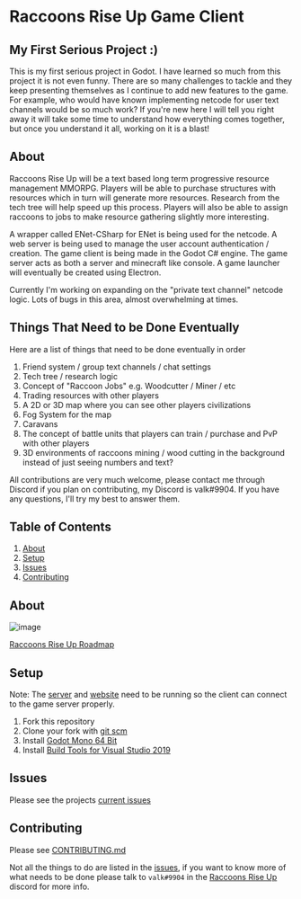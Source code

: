 # Raccoons Rise Up Game Client
## My First Serious Project :)
This is my first serious project in Godot. I have learned so much from this project it is not even funny. There are so many challenges to tackle and they keep presenting themselves as I continue to add new features to the game. For example, who would have known implementing netcode for user text channels would be so much work? If you're new here I will tell you right away it will take some time to understand how everything comes together, but once you understand it all, working on it is a blast!

## About
Raccoons Rise Up will be a text based long term progressive resource management MMORPG. Players will be able to purchase structures with resources which in turn will generate more resources. Research from the tech tree will help speed up this process. Players will also be able to assign raccoons to jobs to make resource gathering slightly more interesting.

A wrapper called ENet-CSharp for ENet is being used for the netcode. A web server is being used to manage the user account authentication / creation. The game client is being made in the Godot C# engine. The game server acts as both a server and minecraft like console. A game launcher will eventually be created using Electron.

Currently I'm working on expanding on the "private text channel" netcode logic. Lots of bugs in this area, almost overwhelming at times.

## Things That Need to be Done Eventually
Here are a list of things that need to be done eventually in order
1. Friend system / group text channels / chat settings
2. Tech tree / research logic
3. Concept of "Raccoon Jobs" e.g. Woodcutter / Miner / etc
4. Trading resources with other players
5. A 2D or 3D map where you can see other players civilizations
6. Fog System for the map
7. Caravans
8. The concept of battle units that players can train / purchase and PvP with other players
9. 3D environments of raccoons mining / wood cutting in the background instead of just seeing numbers and text?

All contributions are very much welcome, please contact me through Discord if you plan on contributing, my Discord is valk#9904. If you have any questions, I'll try my best to answer them.

## Table of Contents
1. [About](#about)
2. [Setup](#setup)
3. [Issues](#issues)
4. [Contributing](#contributing)

## About

![image](https://user-images.githubusercontent.com/6277739/147399688-057c43de-7538-42a0-8703-b84c119e649d.png)

[Raccoons Rise Up Roadmap](https://trello.com/b/XkhJxR2x/raccoons-rise-up)

## Setup
Note: The [server](https://github.com/Kittens-Rise-Up/server) and [website](https://github.com/Kittens-Rise-Up/website) need to be running so the client can connect to the game server properly.

1. Fork this repository
2. Clone your fork with [git scm](https://git-scm.com) 
3. Install [Godot Mono 64 Bit](https://godotengine.org)
4. Install [Build Tools for Visual Studio 2019](https://visualstudio.microsoft.com/downloads/?q=build+tools)

## Issues
Please see the projects [current issues](https://github.com/Kittens-Rise-Up/client-godot/issues)

## Contributing
Please see [CONTRIBUTING.md](https://github.com/Kittens-Rise-Up/client-godot/blob/main/CONTRIBUTING.md)

Not all the things to do are listed in the [issues](https://github.com/Raccoons-Rise-Up/client-godot/issues), if you want to know more of what needs to be done please talk to `valk#9904` in the [Raccoons Rise Up](https://discord.gg/cDNf8ja) discord for more info.
